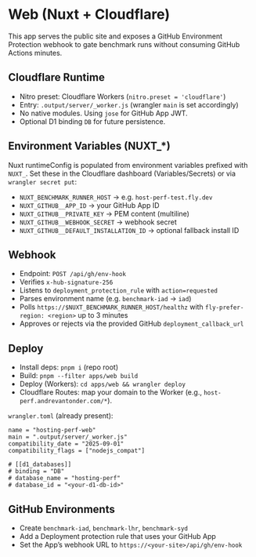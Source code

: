 # Web (Nuxt + Cloudflare)

This app serves the public site and exposes a GitHub Environment Protection webhook to gate benchmark runs without consuming GitHub Actions minutes.

## Cloudflare Runtime
- Nitro preset: Cloudflare Workers (`nitro.preset = 'cloudflare'`)
- Entry: `.output/server/_worker.js` (wrangler `main` is set accordingly)
- No native modules. Using `jose` for GitHub App JWT.
- Optional D1 binding `DB` for future persistence.

## Environment Variables (NUXT_*)
Nuxt runtimeConfig is populated from environment variables prefixed with `NUXT_`.
Set these in the Cloudflare dashboard (Variables/Secrets) or via `wrangler secret put`:
- `NUXT_BENCHMARK_RUNNER_HOST` → e.g. `host-perf-test.fly.dev`
- `NUXT_GITHUB__APP_ID` → your GitHub App ID
- `NUXT_GITHUB__PRIVATE_KEY` → PEM content (multiline)
- `NUXT_GITHUB__WEBHOOK_SECRET` → webhook secret
- `NUXT_GITHUB__DEFAULT_INSTALLATION_ID` → optional fallback install ID

## Webhook
- Endpoint: `POST /api/gh/env-hook`
- Verifies `x-hub-signature-256`
- Listens to `deployment_protection_rule` with `action=requested`
- Parses environment name (e.g. `benchmark-iad` → `iad`)
- Polls `https://$NUXT_BENCHMARK_RUNNER_HOST/healthz` with `fly-prefer-region: <region>` up to 3 minutes
- Approves or rejects via the provided GitHub `deployment_callback_url`

## Deploy
- Install deps: `pnpm i` (repo root)
- Build: `pnpm --filter apps/web build`
- Deploy (Workers): `cd apps/web && wrangler deploy`
- Cloudflare Routes: map your domain to the Worker (e.g., `host-perf.andrevantonder.com/*`).

`wrangler.toml` (already present):
```
name = "hosting-perf-web"
main = ".output/server/_worker.js"
compatibility_date = "2025-09-01"
compatibility_flags = ["nodejs_compat"]

# [[d1_databases]]
# binding = "DB"
# database_name = "hosting-perf"
# database_id = "<your-d1-db-id>"
```

## GitHub Environments
- Create `benchmark-iad`, `benchmark-lhr`, `benchmark-syd`
- Add a Deployment protection rule that uses your GitHub App
- Set the App’s webhook URL to `https://<your-site>/api/gh/env-hook`
